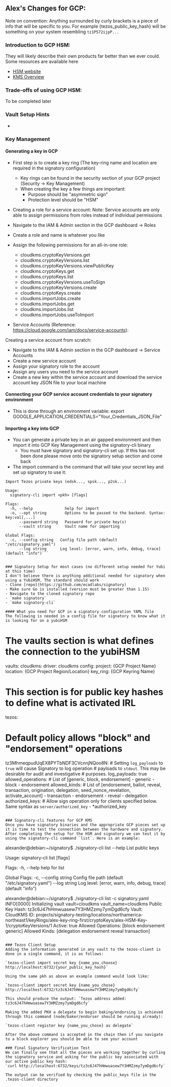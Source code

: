 ## Alex's Changes for GCP:

Note on convention: Anything surrounded by curly brackets is a piece of info that will be specific to you. For example {tezos_public_key_hash} will be something on your system resembling `tz1P572ijpP...`

### Introduction to GCP HSM:

They will likely describe their own products far better than we ever could. Some resources are available here
- [HSM website](https://cloud.google.com/kms/docs/hsm)
- [KMS Overview](https://cloud.google.com/security-key-management)

### Trade-offs of using GCP HSM:
To be completed later

### Vault Setup Hints
- 

### Key Management
#### Generating a key in GCP
- First step is to create a key ring (The key-ring name and location are required in the signatory configuration)
    - Key rings can be found in the security section of your GCP project (Security -> Key Management)
    - When creating the key a few things are important:
        - Purpose should be "asymmetric sign"
        - Protection level should be "HSM"

- Creating a role for a service account:
Note: Service accounts are only able to assign permissions from roles instead of individual permissions
- Navigate to the IAM & Admin section in the GCP dashboard -> Roles
- Create a role and name is whatever you like
- Assign the following permissions for an all-in-one role:
    - cloudkms.cryptoKeyVersions.get
    - cloudkms.cryptoKeyVersions.list
    - cloudkms.cryptoKeyVersions.viewPublicKey
    - cloudkms.cryptoKeys.get
    - cloudkms.cryptoKeys.list
    - cloudkms.cryptoKeyVersions.useToSign
    - cloudkms.cryptoKeyVersions.create
    - cloudkms.cryptoKeys.create
    - cloudkms.importJobs.create
    - cloudkms.importJobs.get
    - cloudkms.importJobs.list
    - cloudkms.importJobs.useToImport

- Service Accounts (Reference: https://cloud.google.com/iam/docs/service-accounts):

Creating a service account from scratch:
- Navigate to the IAM & Admin section in the GCP dashboard -> Service Accounts
- Create a new service account
- Assign your signatory role to the account
- Assign any users you need to the service account
- Create a new key within the service account and download the service account key JSON file to your local machine

#### Connecting your GCP service account credentials to your signatory environment
- This is done through an environment variable:
export GOOGLE_APPLICATION_CREDENTIALS="Your_Credentials_JSON_File"

#### Importing a key into GCP
- You can generate a private key in an air gapped environment and then import it into GCP Key Management using the signatory-cli binary
  - You must have signatory and signatory-cli set up. If this has not been done please move onto the signatory setup section and come back
- The import command is the command that will take your secret key and set up signatory to use it:
```alexander@debian:~/signatory$ ./signatory-cli import --help
Import Tezos private keys (edsk..., spsk..., p2sk...)

Usage:
  signatory-cli import <pkh> [flags]

Flags:
  -h, --help              help for import
  -o, --opt string        Options to be passed to the backend. Syntax: key:val[,...]
      --password string   Password for private key(s)
      --vault string      Vault name for importing

Global Flags:
  -c, --config string   Config file path (default "/etc/signatory.yaml")
      --log string      Log level: [error, warn, info, debug, trace] (default "info")```


### Signatory Setup for most cases (no different setup needed for Yubi at this time)
I don't believe there is anything additional needed for signatory when using a YubiHSM. The standard should work
- Clone [repo](https://github.com/ecadlabs/signatory)
- Make sure Go is installed (version must be greater than 1.15)
- Navigate to the cloned signatory repo
- `make signatory`
- `make signatory-cli`

#### What you need for GCP in a signatory configuration YAML file
The following is needed in a config file for signatory to know what it is looking for on a yubiHSM
```
# The vaults section is what defines the connection to the yubiHSM
vaults:
  cloudkms:
    driver: cloudkms
    config:
      project: {GCP Project Name}
      location: {GCP Project Region/Location}
      key_ring: {GCP Keyring Name}

# This section is for public key hashes to define what is activated IRL
tezos:
  # Default policy allows "block" and "endorsement" operations
  tz3MhmeqpudUqEX8PYTbNDF3CVcnnjNQoo8N:
    # Setting `log_payloads` to `true` will cause Signatory to log operation
    # payloads to `stdout`. This may be desirable for audit and investigative
    # purposes.
    log_payloads: true
    allowed_operations:
      # List of [generic, block, endorsement]
      - generic
      - block
      - endorsement
    allowed_kinds:
      # List of [endorsement, ballot, reveal, transaction, origination, delegation, seed_nonce_revelation, activate_account]
      - transaction
      - endorsement
      - reveal
      - delegation
    authorized_keys:
      # Allow sign operation only for clients specified below. Same syntax as `server/authorized_key`
      - *authorized_key
```

### Signatory-cli features for GCP KMS
Once you have signatory binaries and the appropriate GCP pieces set up it is time to test the connection between the hardware and signatory. After completing the setup for the HSM and signatory we can test it by using the signatory-cli command `list`. Here is an example:
```
alexander@debian:~/signatory$ ./signatory-cli list --help
List public keys

Usage:
  signatory-cli list [flags]

Flags:
  -h, --help   help for list

Global Flags:
  -c, --config string   Config file path (default "/etc/signatory.yaml")
      --log string      Log level: [error, warn, info, debug, trace] (default "info")
      
alexander@debian:~/signatory$ ./signatory-cli list -c signatory.yaml
INFO[0000] Initializing vault                            vault=cloudkms vault_name=cloudkms
Public Key Hash:    tz3c6J47hHmwuasew7Y3HMZzmy7ymDgd6cfy
Vault:              CloudKMS
ID:                 projects/signatory-testing/locations/northamerica-northeast1/keyRings/alex-key-ring-first/cryptoKeys/alex-HSM-Key-1/cryptoKeyVersions/1
Active:             true
Allowed Operations: [block endorsement generic]
Allowed Kinds:      [delegation endorsement reveal transaction]
```

### Tezos Client Setup
Adding the information generated in any vault to the tezos-client is done in a single command, it is as follows:

`tezos-client import secret key {name_you_choose} http://localhost:6732/{your_public_key_hash}`

Using the same pkh as above an example command would look like:

`tezos-client import secret key {name_you_chose} http://localhost:6732/tz3c6J47hHmwuasew7Y3HMZzmy7ymDgd6cfy`

This should produce the output: `Tezos address added: tz3c6J47hHmwuasew7Y3HMZzmy7ymDgd6cfy`

Making the added PKH a delegate to begin baking/endorsing is achieved through this command (node/baker/endorser should be running already):

`tezos-client register key {name_you_chose} as delegate`

After the above command is accepted in the chain then if you navigate to a block explorer you should be able to see your account

### Final Signatory Verification Test
We can finally see that all the pieces are working together by curling the signatory service and asking for the public key associated with our active public key hash:
`curl http://localhost:6732/keys/tz3c6J47hHmwuasew7Y3HMZzmy7ymDgd6cfy`

The output can be verified by checking the public_keys file in the .tezos-client directory